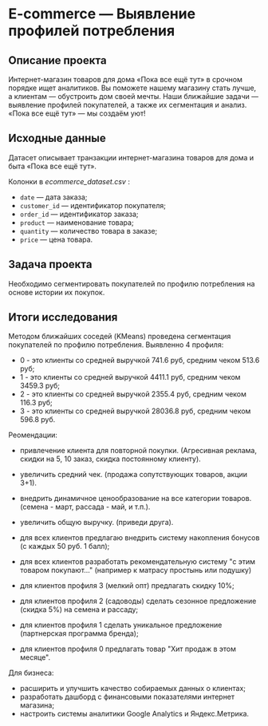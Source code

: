 # E-commerce — Выявление профилей потребления
## Описание проекта  
Интернет-магазин товаров для дома «Пока все ещё тут» в срочном порядке ищет аналитиков. Вы поможете нашему магазину стать лучше, а клиентам — обустроить дом своей мечты. Наши ближайшие задачи — выявление профилей покупателей, а также их сегментация и анализ.
«Пока все ещё тут» — мы создаём уют!  

## Исходные данные  
Датасет описывает транзакции интернет-магазина товаров для дома и быта «Пока все ещё тут».  

Колонки в  *ecommerce_dataset.csv* :  

- `date` — дата заказа;  
- `customer_id` — идентификатор покупателя;  
- `order_id` — идентификатор заказа;  
- `product` — наименование товара;  
- `quantity` — количество товара в заказе;  
- `price` — цена товара.

## Задача проекта  
Необходимо сегментировать покупателей по профилю потребления на основе истории их покупок. 

## Итоги исследования  
Методом ближайших соседей (KMeans) проведена сегментация покупателей по профилю потребления.
Выявленно 4 профиля:  
- 0 - это клиенты со средней выручкой 741.6 руб, средним чеком 513.6 руб;
- 1 - это клиенты со средней выручкой 4411.1 руб, средним чеком 3459.3 руб;
- 2 - это клиенты со средней выручкой 2355.4 руб, средним чеком 116.3 руб;
- 3 - это клиенты со средней выручкой 28036.8 руб, средним чеком 596.8 руб.   

Реомендации:  
- привлечение клиента для повторной покупки. (Агресивная реклама, скидки на 5, 10 заказ, скидка постоянному клиенту).
- увеличить средний чек. (продажа сопутствующих товаров, акции 3+1).
- внедрить динамичное ценообразование на все категории товаров. (семена - март, рассада - май, и т.п.).
- увеличить общую выручку. (приведи друга).

- для всех клиентов предлагаю внедрить систему накопления бонусов (с каждых 50 руб. 1 балл);
- для всех клиентов разработать рекомендательную систему "с этим товаром покупают..." (например к матрасу простынь или подушку)
- для клиентов профиля 3 (мелкий опт) предлагать скидку 10%;
- для клиентов профиля 2 (садоводы) сделать сезонное предложение (скидка 5%) на семена и рассаду;
- для клиентов профиля 1 сделать уникальное предложение (партнерская программа бренда);
- для клиентов профиля 0 предлагать товар "Хит продаж в этом месяце".

Для бизнеса: 
- расширить и улучшить качество собираемых данных о клиентах;
- разработать дашборд с финансовыми показателями интернет магазина;
- настроить системы аналитики Google Analytics и Яндекс.Метрика.

